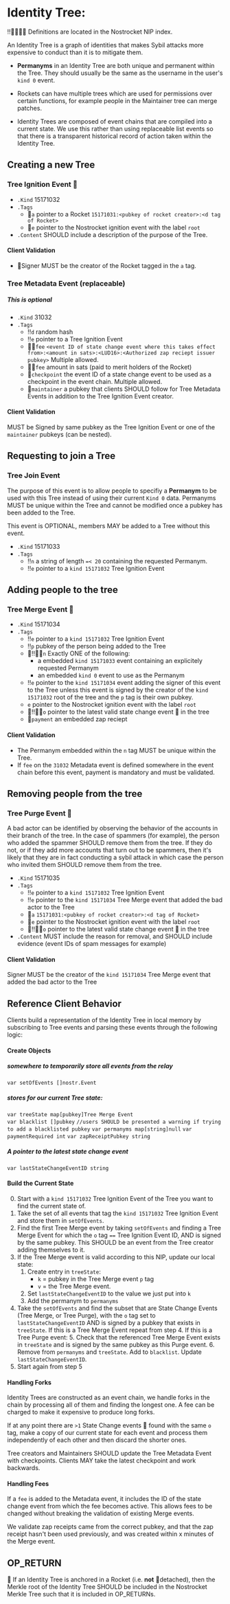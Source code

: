 # Identity Tree:
‼️🔹🚀🍌🔂 Definitions are located in the Nostrocket NIP index.

An Identity Tree is a graph of identities that makes Sybil attacks more expensive to conduct than it is to mitigate them.

* **Permanyms** in an Identity Tree are both unique and permanent within the Tree. They should usually be the same as the username in the user's `kind 0` event.

* Rockets can have multiple trees which are used for permissions over certain functions, for example people in the Maintainer tree can merge patches.

* Identity Trees are composed of event chains that are compiled into a current state. We use this rather than using replaceable list events so that there is a transparent historical record of action taken within the Identity Tree. 

## Creating a new Tree
### Tree Ignition Event 🔂
* `.Kind` 15171032
* `.Tags`
	* 🚀`a` pointer to a Rocket `15171031:<pubkey of rocket creator>:<d tag of Rocket>`
	* 🚀`e` pointer to the Nostrocket ignition event with the label `root`
* `.Content` SHOULD include a description of the purpose of the Tree.

#### Client Validation
* 🚀Signer MUST be the creator of the Rocket tagged in the `a` tag.

### Tree Metadata Event (replaceable)
##### This is optional
* `.Kind` 31032
* `.Tags`
	* ‼️`d` random hash
	* ‼️`e` pointer to a Tree Ignition Event
	* 🍌🔹`fee` `<event ID of state change event where this takes effect from>:<amount in sats>:<LUD16>:<Authorized zap reciept issuer pubkey>` Multiple allowed.
	* 🚀🔹`fee` amount in sats (paid to merit holders of the Rocket)
	* 🔹`checkpoint` the event ID of a state change event to be used as a checkpoint in the event chain. Multiple allowed.
	* 🔹`maintainer` a pubkey that clients SHOULD follow for Tree Metadata Events in addition to the Tree Ignition Event creator.

#### Client Validation
MUST be Signed by same pubkey as the Tree Ignition Event or one of the `maintainer` pubkeys (can be nested).

## Requesting to join a Tree
### Tree Join Event
The purpose of this event is to allow people to specifiy a **Permanym** to be used with this Tree instead of using their current `Kind 0` data. Permanyms MUST be unique within the Tree and cannot be modified once a pubkey has been added to the Tree. 

This event is OPTIONAL, members MAY be added to a Tree without this event. 

* `.Kind` 15171033
* `.Tags`
	* ‼️`n` a string of length `=< 20` containing the requested Permanym.
	* ‼️`e` pointer to a `kind 15171032` Tree Ignition Event
	
## Adding people to the tree
### Tree Merge Event 🔂
* `.Kind` 15171034
* `.Tags`
	* ‼️`e` pointer to a `kind 15171032` Tree Ignition Event
  	* ‼️`p` pubkey of the person being added to the Tree
  	* 🚀‼️🍌🔹`n` Exactly ONE of the following:
  		*  a embedded `kind 15171033` event containing an explicitely requested Permanym
  		*  an embedded `kind 0` event to use as the Permanym
  	* ‼️`e` pointer to the `kind 15171034` event adding the signer of this event to the Tree unless this event is signed by the creator of the `kind 15171032` root of the tree and the `p` tag is their own pubkey.
  	* `e` pointer to the Nostrocket ignition event with the label `root`
  	* 🚀‼️🍌🔹`o` pointer to the latest valid state change event 🔂 in the tree
  	* 🔹`payment` an embedded zap reciept 
  	

#### Client Validation
* The Permanym embedded within the `n` tag MUST be unique within the Tree.
* If `fee` on the `31032` Metadata event is defined somewhere in the event chain before this event, payment is mandatory and must be validated.

## Removing people from the tree
### Tree Purge Event 🔂
A bad actor can be identified by observing the behavior of the accounts in their branch of the tree.
In the case of spammers (for example), the person who added the spammer SHOULD remove them from the tree.
If they do not, or if they add more accounts that turn out to be spammers, then it's likely that they are in fact conducting a sybil attack in which case the person who invited them SHOULD remove them from the tree.

* `.Kind` 15171035
* `.Tags`
	* ‼️`e` pointer to a `kind 15171032` Tree Ignition Event
	* ‼️`e` pointer to the `kind 15171034` Tree Merge event that added the bad actor to the Tree
	* 🚀`a` `15171031:<pubkey of rocket creator>:<d tag of Rocket>`
	* 🚀`e` pointer to the Nostrocket ignition event with the label `root`
	* 🚀‼️🍌🔹`o` pointer to the latest valid state change event 🔂 in the tree
* `.Content` MUST include the reason for removal, and SHOULD include evidence (event IDs of spam messages for example) 

#### Client Validation
Signer MUST be the creator of the `kind 15171034` Tree Merge event that added the bad actor to the Tree

## Reference Client Behavior
Clients build a representation of the Identity Tree in local memory by subscribing to Tree events and parsing these events through the following logic:

#### Create Objects
##### somewhere to temporarily store all events from the relay
`var setOfEvents []nostr.Event`
##### stores for our current Tree state:  
`var treeState map[pubkey]Tree Merge Event`  
`var blacklist []pubkey` `//users SHOULD be presented a warning if trying to add a blacklisted pubkey`
`var permanyms map[string]null`
`var paymentRequired int`
`var zapReceiptPubkey string`
##### A pointer to the latest state change event
`var lastStateChangeEventID string`

#### Build the Current State
0. Start with a `kind 15171032` Tree Ignition Event of the Tree you want to find the current state of. 
1. Take the set of all events that tag the `kind 15171032` Tree Ignition Event and store them in `setOfEvents`. 
2. Find the first Tree Merge event by taking `setOfEvents` and finding a Tree Merge Event for which the `o` tag `==` Tree Ignition Event ID, AND is signed by the same pubkey. This SHOULD be an event from the Tree creator adding themselves to it.
3. If the Tree Merge event is valid according to this NIP, update our local state:
	1. Create entry in `treeState`:
		* `k` = pubkey in the Tree Merge event `p` tag 
		* `v` = the Tree Merge event. 
	2. Set `lastStateChangeEventID` to the value we just put into `k`
	3. Add the permanym to `permanyms`
4. Take the `setOfEvents` and find the subset that are State Change Events (Tree Merge, or Tree Purge), with the `o` tag set to `lastStateChangeEventID` AND is signed by a pubkey that exists in `treeState`. If this is a Tree Merge Event repeat from step 4. If this is a Tree Purge event:
	5. Check that the referenced Tree Merge Event exists in `treeState` and is signed by the same pubkey as this Purge event. 
	6. Remove from `permanyms` and `treeState`. Add to `blacklist`. Update `lastStateChangeEventID`.
7. Start again from step 5

#### Handling Forks
Identity Trees are constructed as an event chain, we handle forks in the chain by processing all of them and finding the longest one. A fee can be charged to make it expensive to produce long forks.

If at any point there are `>1` State Change events 🔂 found with the same `o` tag, make a copy of our current state for each event and process them independently of each other and then discard the shorter ones. 

Tree creators and Maintainers SHOULD update the Tree Metadata Event with checkpoints. Clients MAY take the latest checkpoint and work backwards.

#### Handling Fees
If a `fee` is added to the Metadata event, it includes the ID of the state change event from which the fee becomes active. This allows fees to be changed without breaking the validation of existing Merge events.

We validate zap receipts came from the correct pubkey, and that the zap receipt hasn't been used previously, and was created within x minutes of the Merge event.

## OP_RETURN
🚀 If an Identity Tree is anchored in a Rocket (i.e. **not** 🍌detached), then the Merkle root of the Identity Tree SHOULD be included in the Nostrocket Merkle Tree such that it is included in OP_RETURNs.

